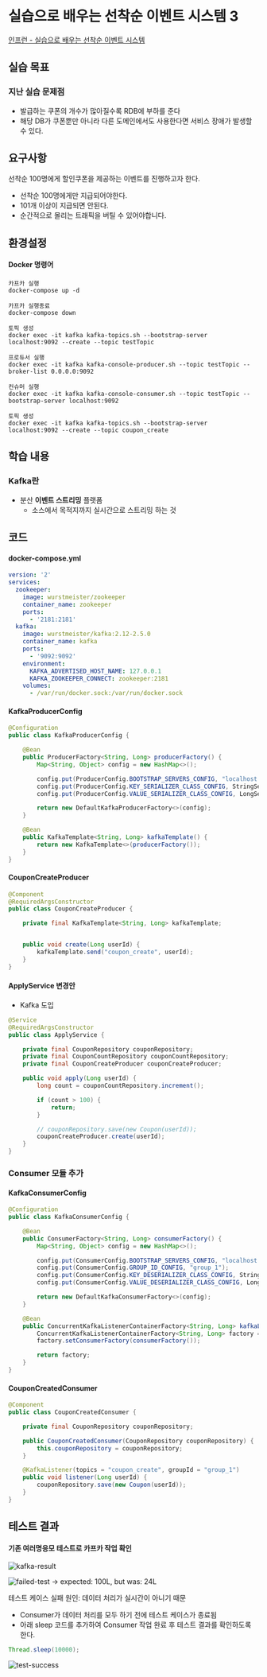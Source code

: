 # 실습으로 배우는 선착순 이벤트 시스템 3

[인프런 - 실습으로 배우는 선착순 이벤트 시스템](https://www.inflearn.com/course/%EC%84%A0%EC%B0%A9%EC%88%9C-%EC%9D%B4%EB%B2%A4%ED%8A%B8-%EC%8B%9C%EC%8A%A4%ED%85%9C-%EC%8B%A4%EC%8A%B5/dashboard)

## 실습 목표

### 지난 실습 문제점

- 발급하는 쿠폰의 개수가 많아질수록 RDB에 부하를 준다
- 해당 DB가 쿠폰뿐만 아니라 다른 도메인에서도 사용한다면 서비스 장애가 발생할 수 있다.

## 요구사항

선착순 100명에게 할인쿠폰을 제공하는 이벤트를 진행하고자 한다.

- 선착순 100명에게만 지급되어야한다.
- 101개 이상이 지급되면 안된다.
- 순간적으로 몰리는 트래픽을 버틸 수 있어야합니다.

## 환경설정

#### Docker 명령어

```
카프카 실행
docker-compose up -d

카프카 실행종료
docker-compose down

토픽 생성
docker exec -it kafka kafka-topics.sh --bootstrap-server localhost:9092 --create --topic testTopic

프로듀서 실행
docker exec -it kafka kafka-console-producer.sh --topic testTopic --broker-list 0.0.0.0:9092

컨슈머 실행
docker exec -it kafka kafka-console-consumer.sh --topic testTopic --bootstrap-server localhost:9092

토픽 생성
docker exec -it kafka kafka-topics.sh --bootstrap-server localhost:9092 --create --topic coupon_create
```

## 학습 내용

### Kafka란

- 분산 **이벤트 스트리밍** 플랫폼
  - 소스에서 목적지까지 실시간으로 스트리밍 하는 것

## 코드

#### docker-compose.yml

```yml
version: '2'
services:
  zookeeper:
    image: wurstmeister/zookeeper
    container_name: zookeeper
    ports:
      - '2181:2181'
  kafka:
    image: wurstmeister/kafka:2.12-2.5.0
    container_name: kafka
    ports:
      - '9092:9092'
    environment:
      KAFKA_ADVERTISED_HOST_NAME: 127.0.0.1
      KAFKA_ZOOKEEPER_CONNECT: zookeeper:2181
    volumes:
      - /var/run/docker.sock:/var/run/docker.sock
```

#### KafkaProducerConfig

```java
@Configuration
public class KafkaProducerConfig {

    @Bean
    public ProducerFactory<String, Long> producerFactory() {
        Map<String, Object> config = new HashMap<>();

        config.put(ProducerConfig.BOOTSTRAP_SERVERS_CONFIG, "localhost:9092");
        config.put(ProducerConfig.KEY_SERIALIZER_CLASS_CONFIG, StringSerializer.class);
        config.put(ProducerConfig.VALUE_SERIALIZER_CLASS_CONFIG, LongSerializer.class);

        return new DefaultKafkaProducerFactory<>(config);
    }

    @Bean
    public KafkaTemplate<String, Long> kafkaTemplate() {
        return new KafkaTemplate<>(producerFactory());
    }
}
```

#### CouponCreateProducer

```java
@Component
@RequiredArgsConstructor
public class CouponCreateProducer {

    private final KafkaTemplate<String, Long> kafkaTemplate;


    public void create(Long userId) {
        kafkaTemplate.send("coupon_create", userId);
    }
}
```

#### ApplyService 변경안

- Kafka 도입

```java
@Service
@RequiredArgsConstructor
public class ApplyService {

    private final CouponRepository couponRepository;
    private final CouponCountRepository couponCountRepository;
    private final CouponCreateProducer couponCreateProducer;

    public void apply(Long userId) {
        long count = couponCountRepository.increment();

        if (count > 100) {
            return;
        }

        // couponRepository.save(new Coupon(userId));
        couponCreateProducer.create(userId);
    }
}
```

### Consumer 모듈 추가

#### KafkaConsumerConfig

```java
@Configuration
public class KafkaConsumerConfig {

    @Bean
    public ConsumerFactory<String, Long> consumerFactory() {
        Map<String, Object> config = new HashMap<>();

        config.put(ConsumerConfig.BOOTSTRAP_SERVERS_CONFIG, "localhost:9092");
        config.put(ConsumerConfig.GROUP_ID_CONFIG, "group_1");
        config.put(ConsumerConfig.KEY_DESERIALIZER_CLASS_CONFIG, StringDeserializer.class);
        config.put(ConsumerConfig.VALUE_DESERIALIZER_CLASS_CONFIG, LongDeserializer.class);

        return new DefaultKafkaConsumerFactory<>(config);
    }

    @Bean
    public ConcurrentKafkaListenerContainerFactory<String, Long> kafkaListenerContainerFactory() {
        ConcurrentKafkaListenerContainerFactory<String, Long> factory = new ConcurrentKafkaListenerContainerFactory<>();
        factory.setConsumerFactory(consumerFactory());

        return factory;
    }
}
```

#### CouponCreatedConsumer

```java
@Component
public class CouponCreatedConsumer {

    private final CouponRepository couponRepository;

    public CouponCreatedConsumer(CouponRepository couponRepository) {
        this.couponRepository = couponRepository;
    }

    @KafkaListener(topics = "coupon_create", groupId = "group_1")
    public void listener(Long userId) {
        couponRepository.save(new Coupon(userId));
    }
}
```

## 테스트 결과

#### 기존 여러명응모 테스트로 카프카 작업 확인

![kafka-result](https://imgur.com/0IBymcD.png)

![failed-test](https://imgur.com/8YfGllq.png)
-> expected: 100L, but was: 24L

테스트 케이스 실패 원인: 데이터 처리가 실시간이 아니기 때문

- Consumer가 데이터 처리를 모두 하기 전에 테스트 케이스가 종료됨
- 아래 sleep 코드를 추가하여 Consumer 작업 완료 후 테스트 결과를 확인하도록 한다.

```java
Thread.sleep(10000);
```

![test-success](https://imgur.com/4uQxCfL.png)
